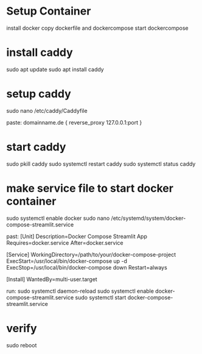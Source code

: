 # Setup Container 
install docker 
copy dockerfile and dockercompose
start dockercompose

# install caddy

sudo apt update
sudo apt install caddy

# setup caddy
sudo nano /etc/caddy/Caddyfile

paste:
domainname.de {
    reverse_proxy 127.0.0.1:port
}

# start caddy
sudo pkill caddy
sudo systemctl restart caddy
sudo systemctl status caddy


# make service file to start docker container
sudo systemctl enable docker
sudo nano /etc/systemd/system/docker-compose-streamlit.service

past:
[Unit]
Description=Docker Compose Streamlit App
Requires=docker.service
After=docker.service

[Service]
WorkingDirectory=/path/to/your/docker-compose-project
ExecStart=/usr/local/bin/docker-compose up -d
ExecStop=/usr/local/bin/docker-compose down
Restart=always

[Install]
WantedBy=multi-user.target

run:
sudo systemctl daemon-reload
sudo systemctl enable docker-compose-streamlit.service
sudo systemctl start docker-compose-streamlit.service

# verify
sudo reboot